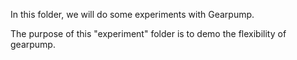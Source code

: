 In this folder, we will do some experiments with Gearpump.

The purpose of this "experiment" folder is to demo the flexibility of gearpump.
